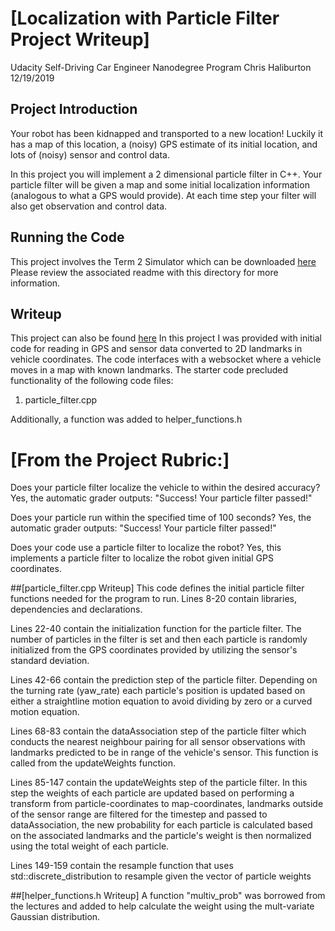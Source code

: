 # [Localization with Particle Filter Project Writeup]
Udacity Self-Driving Car Engineer Nanodegree Program
Chris Haliburton
12/19/2019

## Project Introduction
Your robot has been kidnapped and transported to a new location! Luckily it has a map of this location, a (noisy) GPS estimate of its initial location, and lots of (noisy) sensor and control data.

In this project you will implement a 2 dimensional particle filter in C++. Your particle filter will be given a map and some initial localization information (analogous to what a GPS would provide). At each time step your filter will also get observation and control data.

## Running the Code
This project involves the Term 2 Simulator which can be downloaded [here](https://github.com/udacity/self-driving-car-sim/releases)
Please review the associated readme with this directory for more information.

## Writeup
This project can also be found [here](https://github.com/chaliburton/CarND-Kidnapped-Vehicle-Project-Particle-Filter)
In this project I was provided with initial code for reading in GPS and sensor data converted to 2D landmarks in vehicle coordinates.  The code interfaces with a websocket where a vehicle moves in a map with known landmarks.
The starter code precluded functionality of the following code files:
1. particle_filter.cpp

Additionally, a function was added to helper_functions.h

[image1]: ./examples/example.JPG "Example Image"

# [From the Project Rubric:]
Does your particle filter localize the vehicle to within the desired accuracy?
  Yes, the automatic grader outputs: "Success! Your particle filter passed!"

Does your particle run within the specified time of 100 seconds?
  Yes, the automatic grader outputs: "Success! Your particle filter passed!"

Does your code use a particle filter to localize the robot?
  Yes, this implements a particle filter to localize the robot given initial GPS coordinates.

##[particle_filter.cpp Writeup]
This code defines the initial particle filter functions needed for the program to run.
Lines 8-20 contain libraries, dependencies and declarations.

Lines 22-40 contain the initialization function for the particle filter.  The number of particles in the filter is set and then each particle is randomly initialized from the GPS coordinates provided by utilizing the sensor's standard deviation.

Lines 42-66 contain the prediction step of the particle filter.  Depending on the turning rate (yaw_rate) each particle's position is updated based on either a straightline motion equation to avoid dividing by zero or a curved motion equation.

Lines 68-83 contain the dataAssociation step of the particle filter which conducts the nearest neighbour pairing for all sensor observations with landmarks predicted to be in range of the vehicle's sensor.  This function is called from the updateWeights function.

Lines 85-147 contain the updateWeights step of the particle filter.  In this step the weights of each particle are updated based on performing a transform from particle-coordinates to map-coordinates, landmarks outside of the sensor range are filtered for the timestep and passed to dataAssociation, the new probability for each particle is calculated based on the associated landmarks and the particle's weight is then normalized using the total weight of each particle.

Lines 149-159 contain the resample function that uses std::discrete_distribution to resample given the vector of particle weights

##[helper_functions.h Writeup]
A function "multiv_prob" was borrowed from the lectures and added to help calculate the weight using the mult-variate Gaussian distribution.

